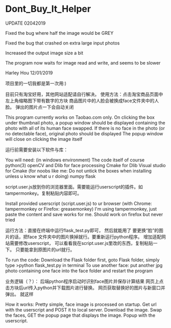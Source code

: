 # Dont_Buy_It_Helper

UPDATE 02042019

Fixed the bug where half the image would be GREY

Fixed the bug that crashed on extra large input photos

Increased the output image size a bit

The program now waits for image read and write, and seems to be slower

Harley Hou 12/01/2019

项目里的一切我都是第一次用:)

目前只有淘宝好用，其他网站适配请自行解决。
使用方法：点击淘宝商品页面中左上角缩略图下带有数字的方块
商品图片中的人脸会被换成face文件夹中的人脸。
弹出的图片点一下会自动关闭

This program currently works on Taobao.com only.
On clicking the box under thumbnail photo, a popup window should be displayed containing
the photo with all of its human face swapped.
If there is no face in the photo (or no detectable face), original photo should be displayed
The popup window will close on clicking the image itself

运行前需要安装以下软件与库：

You will need: (in windows environment)
The code itself of course
python(3)
openCV and Dlib for face processing
Cmake for Dlib
Visual studio for Cmake (for noobs like me: Do not untick the boxes when installing unless u know what u r doing)
numpy
flask

script.user.js放到你的浏览器里面。需要能运行userscript的插件。如tampermonkey。复制粘贴内容即可。

Install provided userscript (script.user.js) to ur browser (with Chrome: tampermonkey or Firefox: greasemonkey)
I'm using tampermonkey, just paste the content and save works for me.
Should work on firefox but never tried

运行方法：直接在终端中运行flask_test.py即可， 然后就能用了
要更换“脸”的图片的话，把face 文件夹中的图片换掉就行。要重新运行python程序。
增加适配网站需要修改userscript， 可以看看我在script.user.js里改的东西，复制粘贴一下。 只要能拿到原图片的url就行。

To run the code: Download the Flask folder first, goto Flask folder, simply type >python flask_test.py in terminal
To use another face: put another jpg photo containing one face into the face folder and restart the program

业务逻辑（？）：
后端python程序启动时识别face图片并保存计算结果
网页上点击方块后url传入python并下载图片进行替换。
网页获取替换好的图片与新窗口并弹出。
就这样

How it works:
Pretty simple, face image is processed on startup.
Get url with the userscript and POST it to local server. Download the image.
Swap the faces, GET the popup page that displays the image. Popup with the userscript.
